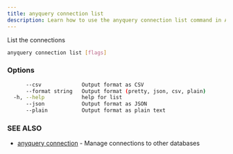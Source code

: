 ```yaml
---
title: anyquery connection list
description: Learn how to use the anyquery connection list command in Anyquery.
---
```


List the connections

```bash
anyquery connection list [flags]
```

### Options

```bash
      --csv             Output format as CSV
      --format string   Output format (pretty, json, csv, plain)
  -h, --help            help for list
      --json            Output format as JSON
      --plain           Output format as plain text
```

### SEE ALSO

* [anyquery connection](../anyquery_connection)	 - Manage connections to other databases
